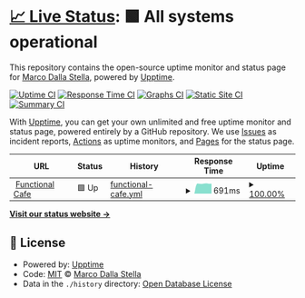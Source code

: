 # [📈 Live Status](https://status.functional.cafe): <!--live status--> **🟩 All systems operational**

This repository contains the open-source uptime monitor and status page for [Marco Dalla Stella](http://marco.dallastella.name), powered by [Upptime](https://github.com/upptime/upptime).

[![Uptime CI](https://github.com/mdallastella/fc-uptime/workflows/Uptime%20CI/badge.svg)](https://github.com/upptime/upptime/actions?query=workflow%3A%22Uptime+CI%22)
[![Response Time CI](https://github.com/mdallastella/fc-uptime/workflows/Response%20Time%20CI/badge.svg)](https://github.com/upptime/upptime/actions?query=workflow%3A%22Response+Time+CI%22)
[![Graphs CI](https://github.com/mdallastella/fc-uptime/workflows/Graphs%20CI/badge.svg)](https://github.com/upptime/upptime/actions?query=workflow%3A%22Graphs+CI%22)
[![Static Site CI](https://github.com/mdallastella/fc-uptime/workflows/Static%20Site%20CI/badge.svg)](https://github.com/upptime/upptime/actions?query=workflow%3A%22Static+Site+CI%22)
[![Summary CI](https://github.com/mdallastella/fc-uptime/workflows/Summary%20CI/badge.svg)](https://github.com/upptime/upptime/actions?query=workflow%3A%22Summary+CI%22)

With [Upptime](https://upptime.js.org), you can get your own unlimited and free uptime monitor and status page, powered entirely by a GitHub repository. We use [Issues](https://github.com/mdallastella/fc-uptime/issues) as incident reports, [Actions](https://github.com/mdallastella/fc-uptime/actions) as uptime monitors, and [Pages](https://status.functional.cafe) for the status page.

<!--start: status pages-->
<!-- This summary is generated by Upptime (https://github.com/upptime/upptime) -->
<!-- Do not edit this manually, your changes will be overwritten -->
<!-- prettier-ignore -->
| URL | Status | History | Response Time | Uptime |
| --- | ------ | ------- | ------------- | ------ |
| <img alt="" src="https://favicons.githubusercontent.com/functional.cafe" height="13"> [Functional Cafe](https://functional.cafe) | 🟩 Up | [functional-cafe.yml](https://github.com/mdallastella/fc-uptime/commits/HEAD/history/functional-cafe.yml) | <details><summary><img alt="Response time graph" src="./graphs/functional-cafe/response-time-week.png" height="20"> 691ms</summary><br><a href="https://status.functional.cafe/history/functional-cafe"><img alt="Response time 983" src="https://img.shields.io/endpoint?url=https%3A%2F%2Fraw.githubusercontent.com%2Fmdallastella%2Ffc-uptime%2FHEAD%2Fapi%2Ffunctional-cafe%2Fresponse-time.json"></a><br><a href="https://status.functional.cafe/history/functional-cafe"><img alt="24-hour response time 697" src="https://img.shields.io/endpoint?url=https%3A%2F%2Fraw.githubusercontent.com%2Fmdallastella%2Ffc-uptime%2FHEAD%2Fapi%2Ffunctional-cafe%2Fresponse-time-day.json"></a><br><a href="https://status.functional.cafe/history/functional-cafe"><img alt="7-day response time 691" src="https://img.shields.io/endpoint?url=https%3A%2F%2Fraw.githubusercontent.com%2Fmdallastella%2Ffc-uptime%2FHEAD%2Fapi%2Ffunctional-cafe%2Fresponse-time-week.json"></a><br><a href="https://status.functional.cafe/history/functional-cafe"><img alt="30-day response time 983" src="https://img.shields.io/endpoint?url=https%3A%2F%2Fraw.githubusercontent.com%2Fmdallastella%2Ffc-uptime%2FHEAD%2Fapi%2Ffunctional-cafe%2Fresponse-time-month.json"></a><br><a href="https://status.functional.cafe/history/functional-cafe"><img alt="1-year response time 983" src="https://img.shields.io/endpoint?url=https%3A%2F%2Fraw.githubusercontent.com%2Fmdallastella%2Ffc-uptime%2FHEAD%2Fapi%2Ffunctional-cafe%2Fresponse-time-year.json"></a></details> | <details><summary><a href="https://status.functional.cafe/history/functional-cafe">100.00%</a></summary><a href="https://status.functional.cafe/history/functional-cafe"><img alt="All-time uptime 97.99%" src="https://img.shields.io/endpoint?url=https%3A%2F%2Fraw.githubusercontent.com%2Fmdallastella%2Ffc-uptime%2FHEAD%2Fapi%2Ffunctional-cafe%2Fuptime.json"></a><br><a href="https://status.functional.cafe/history/functional-cafe"><img alt="24-hour uptime 100.00%" src="https://img.shields.io/endpoint?url=https%3A%2F%2Fraw.githubusercontent.com%2Fmdallastella%2Ffc-uptime%2FHEAD%2Fapi%2Ffunctional-cafe%2Fuptime-day.json"></a><br><a href="https://status.functional.cafe/history/functional-cafe"><img alt="7-day uptime 100.00%" src="https://img.shields.io/endpoint?url=https%3A%2F%2Fraw.githubusercontent.com%2Fmdallastella%2Ffc-uptime%2FHEAD%2Fapi%2Ffunctional-cafe%2Fuptime-week.json"></a><br><a href="https://status.functional.cafe/history/functional-cafe"><img alt="30-day uptime 97.99%" src="https://img.shields.io/endpoint?url=https%3A%2F%2Fraw.githubusercontent.com%2Fmdallastella%2Ffc-uptime%2FHEAD%2Fapi%2Ffunctional-cafe%2Fuptime-month.json"></a><br><a href="https://status.functional.cafe/history/functional-cafe"><img alt="1-year uptime 97.99%" src="https://img.shields.io/endpoint?url=https%3A%2F%2Fraw.githubusercontent.com%2Fmdallastella%2Ffc-uptime%2FHEAD%2Fapi%2Ffunctional-cafe%2Fuptime-year.json"></a></details>

<!--end: status pages-->

[**Visit our status website →**](https://status.functional.cafe)

## 📄 License

- Powered by: [Upptime](https://github.com/upptime/upptime)
- Code: [MIT](./LICENSE) © [Marco Dalla Stella](http://marco.dallastella.name)
- Data in the `./history` directory: [Open Database License](https://opendatacommons.org/licenses/odbl/1-0/)

